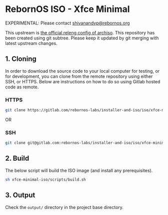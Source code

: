 # RebornOS ISO - Xfce Minimal

EXPERIMENTAL: Please contact shivanandvp@rebornos.org

This upstream is [the official releng config of archiso](https://gitlab.archlinux.org/archlinux/archiso/-/tree/master/configs/releng).
This repository has been created using git subtree. Please keep it updated by git merging with latest upstream changes.

## 1. Cloning

In order to download the source code to your local computer for testing, or for development, you can clone from the remote repository using either SSH, or HTTPS. Below are instructions on how to do so using Gitlab hosted code as remote.

### HTTPS

```bash
git clone https://gitlab.com/rebornos-labs/installer-and-iso/iso/xfce-minimal-iso.git   
```

OR

### SSH

```bash
git clone git@gitlab.com:rebornos-labs/installer-and-iso/iso/xfce-minimal-iso.git
```

## 2. Build

The below script will build the ISO image (and install any prerequisites).

```bash
sh xfce-minimal-iso/scripts/build.sh
```

## 3. Output

Check the `output/` directory in the project base directory.
